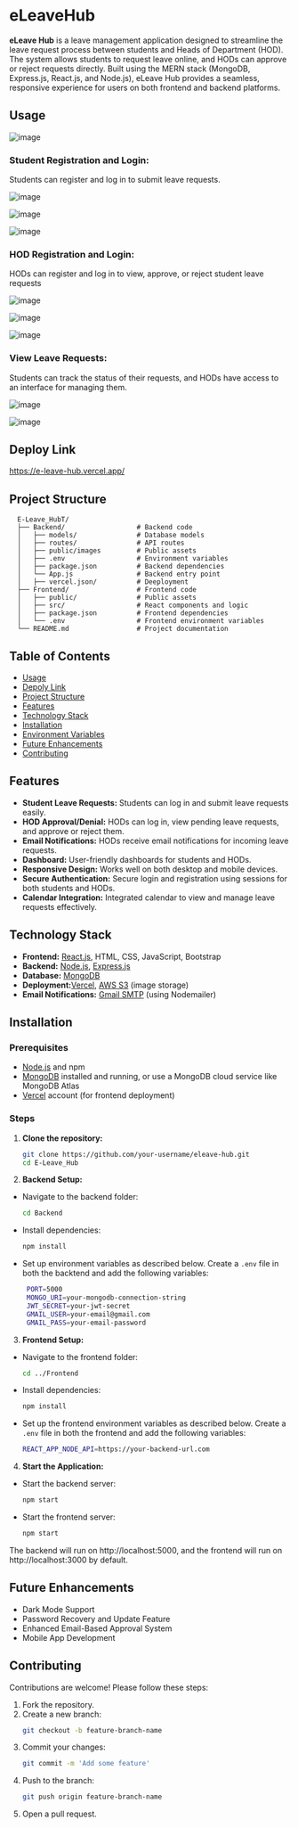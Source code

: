 # eLeaveHub

**eLeave Hub** is a leave management application designed to streamline the leave request process between students and Heads of Department (HOD). The system allows students to request leave online, and HODs can approve or reject requests directly. Built using the MERN stack (MongoDB, Express.js, React.js, and Node.js), eLeave Hub provides a seamless, responsive experience for users on both frontend and backend platforms.

## Usage
![image](https://github.com/user-attachments/assets/266cde33-819d-4437-ac2b-2ffb851857d4)

### Student Registration and Login:
Students can register and log in to submit leave requests.

![image](https://github.com/user-attachments/assets/f0b54212-ceda-44d0-88f9-d14672c80f0e)

![image](https://github.com/user-attachments/assets/e2bff92e-bcad-4959-82d7-c35c27470a3a)

![image](https://github.com/user-attachments/assets/1efa3ce7-fd42-42e4-b09c-c002ee3bf720)



### HOD Registration and Login:
HODs can register and log in to view, approve, or reject student leave requests

![image](https://github.com/user-attachments/assets/8224e409-bf39-4a64-85e3-e382f9b02b94)

![image](https://github.com/user-attachments/assets/ad4a0945-38cd-4e17-b362-718e24a4ad92)

![image](https://github.com/user-attachments/assets/617dca46-4a1d-498d-b686-2668ee3dbe6b)



### View Leave Requests:
Students can track the status of their requests, and HODs have access to an interface for managing them.

![image](https://github.com/user-attachments/assets/2c4e5b95-2bb5-418b-bd48-c586095cdc77)

![image](https://github.com/user-attachments/assets/d021bb19-b799-40a0-9392-9e333c1b42d0)

## Deploy Link

https://e-leave-hub.vercel.app/

## Project Structure
      E-Leave_HubT/
      ├── Backend/                  # Backend code
      │   ├── models/               # Database models
      │   ├── routes/               # API routes
      │   ├── public/images         # Public assets
      │   ├── .env                  # Environment variables
      │   ├── package.json          # Backend dependencies
      │   └── App.js                # Backend entry point
      │   ├── vercel.json/          # Deeployment
      ├── Frontend/                 # Frontend code
      │   ├── public/               # Public assets
      │   ├── src/                  # React components and logic
      │   ├── package.json          # Frontend dependencies
      │   └── .env                  # Frontend environment variables
      └── README.md                 # Project documentation

      
## Table of Contents
- [Usage](#usage)
- [Depoly Link](#deploy-link)
- [Project Structure](#project-structure)
- [Features](#features)
- [Technology Stack](#technology-stack)
- [Installation](#installation)
- [Environment Variables](#environment-variables)
- [Future Enhancements](#future-enhancements)
- [Contributing](#contributing)


## Features
- **Student Leave Requests:** Students can log in and submit leave requests easily.
- **HOD Approval/Denial:** HODs can log in, view pending leave requests, and approve or reject them.
- **Email Notifications:** HODs receive email notifications for incoming leave requests.
- **Dashboard:** User-friendly dashboards for students and HODs.
- **Responsive Design:** Works well on both desktop and mobile devices.
- **Secure Authentication:** Secure login and registration using sessions for both students and HODs.
- **Calendar Integration:** Integrated calendar to view and manage leave requests effectively.

## Technology Stack
- **Frontend:** [React.js](https://reactjs.org/), HTML, CSS, JavaScript, Bootstrap
- **Backend:** [Node.js](https://nodejs.org/), [Express.js](https://expressjs.com/)
- **Database:** [MongoDB](https://www.mongodb.com/)
- **Deployment:**[Vercel](https://vercel.com/), [AWS S3](https://aws.amazon.com/s3/) (image storage)
- **Email Notifications:** [Gmail SMTP](https://support.google.com/a/answer/176600?hl=en) (using Nodemailer)

## Installation

### Prerequisites
- [Node.js](https://nodejs.org/) and npm
- [MongoDB](https://www.mongodb.com/) installed and running, or use a MongoDB cloud service like MongoDB Atlas
- [Vercel](https://vercel.com/) account (for frontend deployment)

### Steps
1. **Clone the repository:**
   ```bash
   git clone https://github.com/your-username/eleave-hub.git
   cd E-Leave_Hub
2. **Backend Setup:**

- Navigate to the backend folder:
  ```bash
  cd Backend
  
- Install dependencies:
  ```bash
  npm install
  
- Set up environment variables as described below.
  Create a `.env` file in both the backtend and add the following variables:
  ```bash
   PORT=5000
   MONGO_URI=your-mongodb-connection-string
   JWT_SECRET=your-jwt-secret
   GMAIL_USER=your-email@gmail.com
   GMAIL_PASS=your-email-password
  
3. **Frontend Setup:**

- Navigate to the frontend folder:
  ```bash
  cd ../Frontend
  
- Install dependencies:
   ```bash
  npm install
  
- Set up the frontend environment variables as described below.
  Create a `.env` file in both the frontend and add the following variables:
  ```bash
  REACT_APP_NODE_API=https://your-backend-url.com
  
4. **Start the Application:**

- Start the backend server:
  ```bash
  npm start
  
- Start the frontend server:
  ```bash
  npm start

The backend will run on http://localhost:5000, and the frontend will run on http://localhost:3000 by default.



## Future Enhancements
- Dark Mode Support
- Password Recovery and Update Feature
- Enhanced Email-Based Approval System
- Mobile App Development

## Contributing
Contributions are welcome! Please follow these steps:

1. Fork the repository.
2. Create a new branch:
   ```bash
   git checkout -b feature-branch-name
   
3. Commit your changes:
   ```bash
   git commit -m 'Add some feature'
   
4. Push to the branch:
   ```bash
   git push origin feature-branch-name
   
5. Open a pull request.
   

